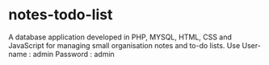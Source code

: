 # notes-todo-list
A database application developed in PHP, MYSQL, HTML, CSS and JavaScript for managing small organisation notes and to-do lists.
Use User-name : admin
Password : admin
